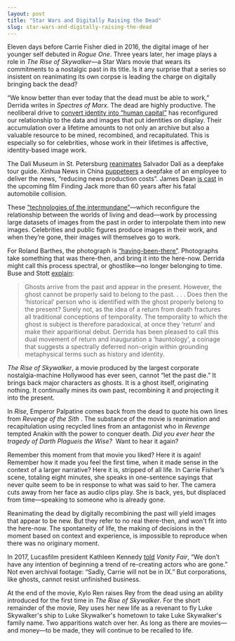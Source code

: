```yaml
---
layout: post
title: "Star Wars and Digitally Raising the Dead"
slug: star-wars-and-digitally-raising-the-dead
---
```


Eleven days before Carrie Fisher died in 2016, the digital image of her younger self debuted in *Rogue One*. Three years later, her image plays a role in *The Rise of Skywalker*—a Star Wars movie that wears its commitments to a nostalgic past in its title. Is it any surprise that a series so insistent on reanimating its own corpse is leading the charge on digitally bringing back the dead?

“We know better than ever today that the dead must be able to work,” Derrida writes in *Spectres of Marx*. The dead are highly productive. The neoliberal drive to [convert identity into “human capital”](https://reallifemag.com/sick-of-myself/) has reconfigured our relationship to the data and images that put identities on display. Their accumulation over a lifetime amounts to not only an archive but also a valuable resource to be mined, recombined, and recapitulated. This is especially so for celebrities, whose work in their lifetimes is affective, identity-based image work.

The Dalí Museum in St. Petersburg [reanimates](https://boingboing.net/2019/01/28/salvador-dali-reborn-as-deepfa.html) Salvador Dalí as a deepfake tour guide. Xinhua News in China [puppeteers](https://www.bbc.com/news/technology-46136504) a deepfake of an employee to deliver the news, “reducing news production costs”. James Dean [is cast](https://www.theverge.com/2019/11/6/20951485/james-dean-new-movie-cgi-recreation-finding-jack) in the upcoming film Finding Jack more than 60 years after his fatal automobile collision.

These [“technologies of the intermundane”](https://www.mitpressjournals.org/doi/10.1162/dram.2010.54.1.14)—which reconfigure the relationship between the worlds of living and dead—work by processing large datasets of images from the past in order to interpolate them into new images. Celebrities and public figures produce images in their work, and when they’re gone, their images will themselves go to work.

For Roland Barthes, the photograph is [“having-been-there”](https://www.bhphotovideo.com/explora/photography/tips-and-solutions/4-ideas-photographic-writings-roland-barthes). Photographs take something that was there-then, and bring it into the here-now. Derrida might call this process spectral, or ghostlike—no longer belonging to time. Buse and Stott [explain](https://www.palgrave.com/gp/book/9780312217396):

> Ghosts arrive from the past and appear in the present. However, the ghost cannot be properly said to belong to the past. . . . Does then the ‘historical’ person who is identified with the ghost properly belong to the present? Surely not, as the idea of a return from death fractures all traditional conceptions of temporality. The temporality to which the ghost is subject is therefore paradoxical, at once they ‘return’ and make their apparitional debut. Derrida has been pleased to call this dual movement of return and inauguration a ‘hauntology’, a coinage that suggests a spectrally deferred non-origin within grounding metaphysical terms such as history and identity.

*The Rise of Skywalker*, a movie produced by the largest corporate nostalgia-machine Hollywood has ever seen, cannot “let the past die.” It brings back major characters as ghosts. It is a ghost itself, originating nothing. It continually mines its own past, recombining it and projecting it into the present.

In *Rise*, Emperor Palpatine comes back from the dead to quote his own lines from *Revenge of the Sith* . The substance of the movie is reanimation and recapitulation using recycled lines from an antagonist who in *Revenge* tempted Anakin with the power to conquer death. *Did you ever hear the tragedy of Darth Plagueis the Wise?* &nbsp;Want to hear it again?

Remember this moment from that movie you liked? Here it is again! Remember how it made you feel the first time, when it made sense in the context of a larger narrative? Here it is, stripped of all life. In Carrie Fisher’s scene, totaling eight minutes, she speaks in one-sentence sayings that never quite seem to be in response to what was said to her. The camera cuts away from her face as audio clips play. She is back, yes, but displaced from time—speaking to someone who is already gone.

Reanimating the dead by digitally recombining the past will yield images that appear to be new. But they refer to no real there-then, and won't fit into the here-now. The spontaneity of life, the making of decisions in the moment based on context and experience, is impossible to reproduce when there was no originary moment.

In 2017, Lucasfilm president Kathleen Kennedy [told](https://www.vanityfair.com/hollywood/2017/12/star-wars-the-last-jedi-does-leia-die-carrie-fisher-in-episode-ix) *Vanity Fair*, “We don’t have any intention of beginning a trend of re-creating actors who are gone.” Not even archival footage: “Sadly, Carrie will not be in IX.” But corporations, like ghosts, cannot resist unfinished business.

At the end of the movie, Kylo Ren raises Rey from the dead using an ability introduced for the first time in *The Rise of Skywalker*. For the short remainder of the movie, Rey uses her new life as a revenant to fly Luke Skywalker's ship to Luke Skywalker's hometown to take Luke Skywalker's family name. Two apparitions watch over her. As long as there are movies—and money—to be made, they will continue to be recalled to life.
